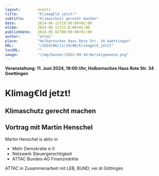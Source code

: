 ```yaml
---
layout:        events
title:         "Klimag€ld jetzt!"
subtitle:      "Klimaschutz gerecht machen"
date:          2024-06-11T19:00:00+02:00
etime:         2024-06-11T21:0:00+02:00
publishdate:   2024-05-02T00:00:00+01:00
author:        "attac"
place:         "Holbornsches Haus Rote Str. 34 Goettingen"
URL:           "/2024/06/11/19/00/klimageld_jetzt"
locURL:        ""
image:         "/img/banner/2022-09-10-Wurzelgemuese.png"
---
```


**Veranstaltung: 11. Juni 2024, 19:00 Uhr, Holbornsches Haus Rote Str. 34 Goettingen**

Klimag€ld jetzt!
===========

Klimaschutz gerecht machen
-----------
Vortrag mit Martin Henschel
-----------

Martin Henschel is aktiv in
- Mehr Demokratie e.V.
- Netzwerk Steuergerechtigkeit
- ATTAC Bundes-AG Finanzmärkte

ATTAC in Zusammenarbeit mit LEB, BUND, ver.di Göttingen

